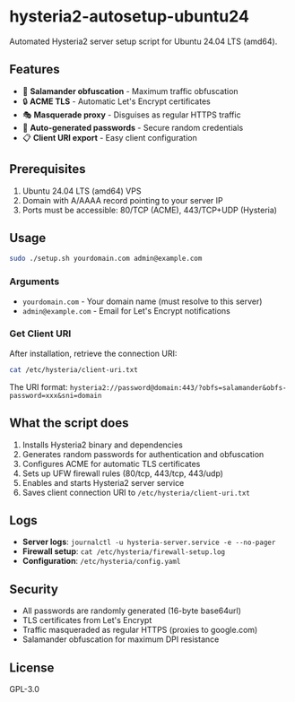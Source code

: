 # hysteria2-autosetup-ubuntu24

Automated Hysteria2 server setup script for Ubuntu 24.04 LTS (amd64).

## Features

- 🔐 **Salamander obfuscation** - Maximum traffic obfuscation
- 🔒 **ACME TLS** - Automatic Let's Encrypt certificates
- 🎭 **Masquerade proxy** - Disguises as regular HTTPS traffic
- 🔑 **Auto-generated passwords** - Secure random credentials
- 📋 **Client URI export** - Easy client configuration

## Prerequisites

1. Ubuntu 24.04 LTS (amd64) VPS
2. Domain with A/AAAA record pointing to your server IP
3. Ports must be accessible: 80/TCP (ACME), 443/TCP+UDP (Hysteria)

## Usage

```bash
sudo ./setup.sh yourdomain.com admin@example.com
```

### Arguments

- `yourdomain.com` - Your domain name (must resolve to this server)
- `admin@example.com` - Email for Let's Encrypt notifications

### Get Client URI

After installation, retrieve the connection URI:

```bash
cat /etc/hysteria/client-uri.txt
```

The URI format: `hysteria2://password@domain:443/?obfs=salamander&obfs-password=xxx&sni=domain`

## What the script does

1. Installs Hysteria2 binary and dependencies
2. Generates random passwords for authentication and obfuscation
3. Configures ACME for automatic TLS certificates
4. Sets up UFW firewall rules (80/tcp, 443/tcp, 443/udp)
5. Enables and starts Hysteria2 server service
6. Saves client connection URI to `/etc/hysteria/client-uri.txt`

## Logs

- **Server logs**: `journalctl -u hysteria-server.service -e --no-pager`
- **Firewall setup**: `cat /etc/hysteria/firewall-setup.log`
- **Configuration**: `/etc/hysteria/config.yaml`

## Security

- All passwords are randomly generated (16-byte base64url)
- TLS certificates from Let's Encrypt
- Traffic masqueraded as regular HTTPS (proxies to google.com)
- Salamander obfuscation for maximum DPI resistance

## License

GPL-3.0
